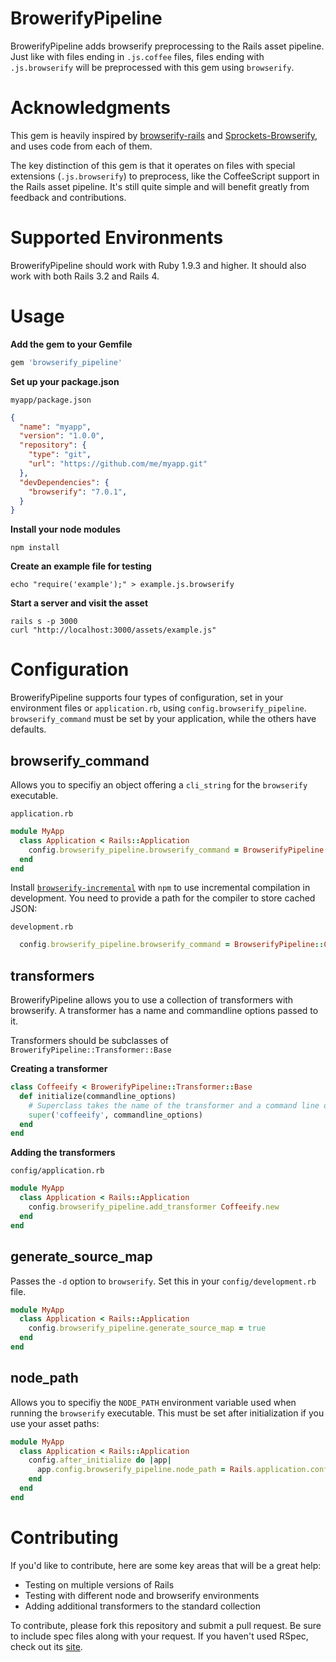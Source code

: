 BrowerifyPipeline
===

BrowerifyPipeline adds browserify preprocessing to the Rails asset pipeline. Just like with files ending in `.js.coffee` files,
files ending with `.js.browserify` will be preprocessed with this gem using `browserify`.

Acknowledgments
===
This gem is heavily inspired by [browserify-rails](https://github.com/browserify-rails/browserify-rails) and [Sprockets-Browserify](https://github.com/janv/sprockets-browserify), and uses code from each of them.

The key distinction of this gem is that it operates on files with special extensions (`.js.browserify`) to preprocess,
like the CoffeeScript support in the Rails asset pipeline. It's still quite simple and will benefit greatly from feedback and contributions.

Supported Environments
===
BrowerifyPipeline should work with Ruby 1.9.3 and higher. It should also work with both Rails 3.2 and Rails 4.

Usage
===

**Add the gem to your Gemfile**

```ruby
gem 'browserify_pipeline'
```

**Set up your package.json**

`myapp/package.json`

```json
{
  "name": "myapp",
  "version": "1.0.0",
  "repository": {
    "type": "git",
    "url": "https://github.com/me/myapp.git"
  },
  "devDependencies": {
    "browserify": "7.0.1",
  }
}

```

**Install your node modules**
```
npm install
```

**Create an example file for testing**

```
echo "require('example');" > example.js.browserify
```

**Start a server and visit the asset**

```
rails s -p 3000
curl "http://localhost:3000/assets/example.js"
```

Configuration
===

BrowerifyPipeline supports four types of configuration, set in your environment files or `application.rb`, using `config.browserify_pipeline`.
`browserify_command` must be set by your application, while the others have defaults.

browserify_command
---

Allows you to specifiy an object offering a `cli_string` for the `browserify` executable.

`application.rb`
```ruby
module MyApp
  class Application < Rails::Application
    config.browserify_pipeline.browserify_command = BrowserifyPipeline::Command::Browserify.new("#{Rails.root}/node_modules/.bin")
  end
end
```

Install [`browserify-incremental`](https://github.com/jsdf/browserify-incremental) with `npm` to use incremental compilation in development. You need to provide a path for the compiler to store cached JSON:

`development.rb`
```ruby
  config.browserify_pipeline.browserify_command = BrowserifyPipeline::Command::BrowserifyIncremental.new("#{Rails.root}/node_modules/.bin", "#{Rails.root}/tmp")
```

transformers
---

BrowerifyPipeline allows you to use a collection of transformers with browserify. A transformer has a name and commandline options passed to it.

Transformers should be subclasses of `BrowerifyPipeline::Transformer::Base`

**Creating a transformer**

```ruby
class Coffeeify < BrowerifyPipeline::Transformer::Base
  def initialize(commandline_options)
    # Superclass takes the name of the transformer and a command line options string
    super('coffeeify', commandline_options)
  end
end
```

**Adding the transformers**

`config/application.rb`
```ruby
module MyApp
  class Application < Rails::Application
    config.browserify_pipeline.add_transformer Coffeeify.new
  end
end
```

generate_source_map
---

Passes the `-d` option to `browserify`. Set this in your `config/development.rb` file.

```ruby
module MyApp
  class Application < Rails::Application
    config.browserify_pipeline.generate_source_map = true
  end
end
```

node_path
---

Allows you to specifiy the `NODE_PATH` environment variable used when running the `browserify` executable.
This must be set after initialization if you use your asset paths:

```ruby
module MyApp
  class Application < Rails::Application
    config.after_initialize do |app|
      app.config.browserify_pipeline.node_path = Rails.application.config.assets.paths.map(&:to_s).join(":")
    end
  end
end
```

Contributing
===
If you'd like to contribute, here are some key areas that will be a great help:

* Testing on multiple versions of Rails
* Testing with different node and browserify environments
* Adding additional transformers to the standard collection

To contribute, please fork this repository and submit a pull request. Be sure to include spec files along with your request.
If you haven't used RSpec, check out its [site](http://rspec.info).